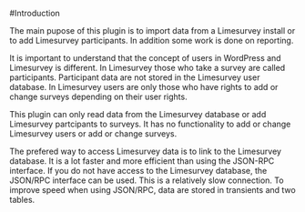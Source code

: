 #Introduction

The main pupose of this plugin is to import data from a Limesurvey install or to add Limesurvey participants. In addition some work is done on reporting.

It is important to understand that the concept of users in WordPress and Limesurvey is different. In Limesurvey those who take a survey are called participants. Participant data are not stored in the Limesurvey user database. In Limesurvey users are only those who have rights to add or change surveys depending on their user rights.

This plugin can only read data from the Limesurvey database or add Limesurvey partcipants to surveys. It has no functionality to add or change Limesurvey users or add or change surveys.

The prefered way to access Limesurvey data is to link to the Limesurvey database. It is a lot faster and more efficient than using the JSON-RPC interface. If you do not have access to the Limesurvey database, the JSON/RPC interface can be used. This is a relatively slow connection. To improve speed when using JSON/RPC, data are stored in transients and two tables.

